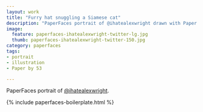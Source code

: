 ```yaml
---
layout: work
title: "Furry hat snuggling a Siamese cat"
description: "PaperFaces portrait of @ihatealexwright drawn with Paper by 53 on an iPad."
image: 
  feature: paperfaces-ihatealexwright-twitter-lg.jpg
  thumb: paperfaces-ihatealexwright-twitter-150.jpg
category: paperfaces
tags: 
- portrait
- illustration
- Paper by 53

---
```


PaperFaces portrait of [@ihatealexwright](http://twitter.com/ihatealexwright).

{% include paperfaces-boilerplate.html %}